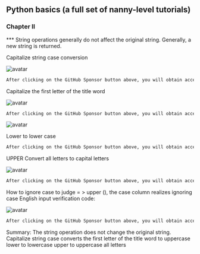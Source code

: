 ##  Python basics (a full set of nanny-level tutorials) 

###  Chapter II 

*** String operations generally do not affect the original string. Generally, a new string is returned. 

Capitalize string case conversion 

![avatar]( b045a68b440d46a6ac7ca22c3831ca73.png) 

 ```python  
After clicking on the GitHub Sponsor button above, you will obtain access permissions to my private code repository ( https://github.com/slowlon/my_code_bar ) to view this blog code. By searching the code number of this blog, you can find the code you need, code number is: 2024020309574595179
 ```  
Capitalize the first letter of the title word 

![avatar]( 1d896f106cd2443cbc28f9278a339ba1.png) 

 ```python  
After clicking on the GitHub Sponsor button above, you will obtain access permissions to my private code repository ( https://github.com/slowlon/my_code_bar ) to view this blog code. By searching the code number of this blog, you can find the code you need, code number is: 2024020309574595179
 ```  
![avatar]( d0249e499e6a437cad19effd8b309b2c.png) 

 Lower to lower case  

 ```python  
After clicking on the GitHub Sponsor button above, you will obtain access permissions to my private code repository ( https://github.com/slowlon/my_code_bar ) to view this blog code. By searching the code number of this blog, you can find the code you need, code number is: 2024020309574595179
 ```  
UPPER Convert all letters to capital letters 

![avatar]( 87a9a2fa49834b7f8ce8d0485f0073b8.png) 

 ```python  
After clicking on the GitHub Sponsor button above, you will obtain access permissions to my private code repository ( https://github.com/slowlon/my_code_bar ) to view this blog code. By searching the code number of this blog, you can find the code you need, code number is: 2024020309574595179
 ```  
How to ignore case to judge = > upper (), the case column realizes ignoring case English input verification code: 

![avatar]( 121e4408756441ec8f5d14a5341df9bb.png) 

 ```python  
After clicking on the GitHub Sponsor button above, you will obtain access permissions to my private code repository ( https://github.com/slowlon/my_code_bar ) to view this blog code. By searching the code number of this blog, you can find the code you need, code number is: 2024020309574595179
 ```  
Summary: The string operation does not change the original string. Capitalize string case converts the first letter of the title word to uppercase lower to lowercase upper to uppercase all letters 

